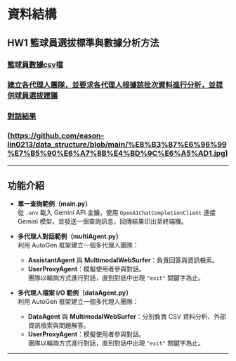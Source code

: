 # 資料結構
## HW1 籃球員選拔標準與數據分析方法
### [籃球員數據csv檔](https://github.com/eason-lin0213/data_structure/blob/main/basketball_stats.csv)
### [建立各代理人團隊，並要求各代理人根據該批次資料進行分析，並提供球員選拔建議](https://github.com/eason-lin0213/data_structure/blob/main/dataAgent.py)
### [對話結果](https://github.com/eason-lin0213/data_structure/blob/main/all_conversation_log.csv)
### (https://github.com/eason-lin0213/data_structure/blob/main/%E8%B3%87%E6%96%99%E7%B5%90%E6%A7%8B%E4%BD%9C%E6%A5%AD1.jpg)
---
## 功能介紹

- **單一查詢範例（main.py）**  
  從 `.env` 載入 Gemini API 金鑰，使用 `OpenAIChatCompletionClient` 連接 Gemini 模型，並發送一個查詢訊息，回傳結果印出至終端機。

- **多代理人對話範例（multiAgent.py）**  
  利用 AutoGen 框架建立一個多代理人團隊：
  - **AssistantAgent** 與 **MultimodalWebSurfer**：負責回答與資訊檢索。
  - **UserProxyAgent**：模擬使用者參與對話。  
  團隊以輪詢方式進行對話，直到對話中出現 `"exit"` 關鍵字為止。

- **多代理人檔案 I/O 範例（dataAgent.py）**  
  利用 AutoGen 框架建立一個多代理人團隊：
  - **DataAgent** 與 **MultimodalWebSurfer**：分別負責 CSV 資料分析、外部資訊檢索與問題解答。
  - **UserProxyAgent**：模擬使用者參與對話。  
  團隊以輪詢方式進行對話，直到對話中出現 `"exit"` 關鍵字為止。

---
